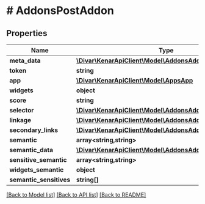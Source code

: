 # # AddonsPostAddon

## Properties

Name | Type | Description | Notes
------------ | ------------- | ------------- | -------------
**meta_data** | [**\Divar\KenarApiClient\Model\AddonsAddonMetaData**](AddonsAddonMetaData.md) |  | [optional]
**token** | **string** |  | [optional]
**app** | [**\Divar\KenarApiClient\Model\AppsApp**](AppsApp.md) |  | [optional]
**widgets** | **object** |  | [optional]
**score** | **string** |  | [optional]
**selector** | [**\Divar\KenarApiClient\Model\AddonsAddonSelector**](AddonsAddonSelector.md) |  | [optional]
**linkage** | [**\Divar\KenarApiClient\Model\AddonsAddonLinkage**](AddonsAddonLinkage.md) |  | [optional]
**secondary_links** | [**\Divar\KenarApiClient\Model\AddonsAddonSecondaryLinks**](AddonsAddonSecondaryLinks.md) |  | [optional]
**semantic** | **array<string,string>** |  | [optional]
**semantic_data** | [**\Divar\KenarApiClient\Model\AddonsAddonSemantic**](AddonsAddonSemantic.md) |  | [optional]
**sensitive_semantic** | **array<string,string>** |  | [optional]
**widgets_semantic** | **object** |  | [optional]
**semantic_sensitives** | **string[]** |  | [optional]

[[Back to Model list]](../../README.md#models) [[Back to API list]](../../README.md#endpoints) [[Back to README]](../../README.md)
